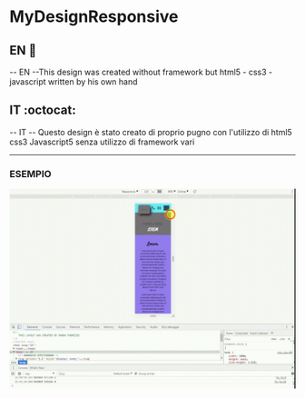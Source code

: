 # MyDesignResponsive


## EN :metal:
-- EN --This design was created  without framework but html5 - css3 - javascript  written by his own hand

## IT :octocat:
-- IT -- Questo design è stato creato di proprio pugno con l'utilizzo di html5 css3 Javascript5 senza utilizzo di framework vari

------------------------------------------------------------------------------------------------------------------------------------------

### ESEMPIO

![Test](TestGif.gif)
